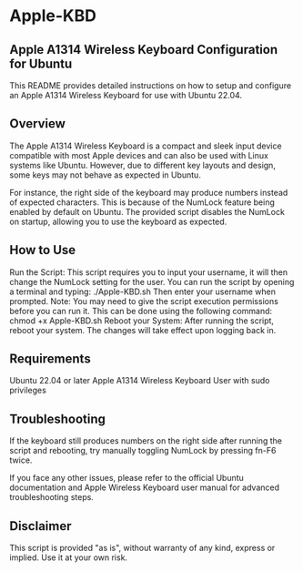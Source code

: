 # Apple-KBD
## Apple A1314 Wireless Keyboard Configuration for Ubuntu
This README provides detailed instructions on how to setup and configure an Apple A1314 Wireless Keyboard for use with Ubuntu 22.04.

## Overview
The Apple A1314 Wireless Keyboard is a compact and sleek input device compatible with most Apple devices and can also be used with Linux systems like Ubuntu. However, due to different key layouts and design, some keys may not behave as expected in Ubuntu.

For instance, the right side of the keyboard may produce numbers instead of expected characters. This is because of the NumLock feature being enabled by default on Ubuntu. The provided script disables the NumLock on startup, allowing you to use the keyboard as expected.

## How to Use
Run the Script: This script requires you to input your username, it will then change the NumLock setting for the user. You can run the script by opening a terminal and typing:
./Apple-KBD.sh
Then enter your username when prompted. Note: You may need to give the script execution permissions before you can run it. This can be done using the following command:
chmod +x Apple-KBD.sh
Reboot your System: After running the script, reboot your system. The changes will take effect upon logging back in.

## Requirements
Ubuntu 22.04 or later
Apple A1314 Wireless Keyboard
User with sudo privileges
## Troubleshooting
If the keyboard still produces numbers on the right side after running the script and rebooting, try manually toggling NumLock by pressing fn-F6 twice.

If you face any other issues, please refer to the official Ubuntu documentation and Apple Wireless Keyboard user manual for advanced troubleshooting steps.

## Disclaimer
This script is provided "as is", without warranty of any kind, express or implied. Use it at your own risk.

